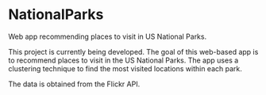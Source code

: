 # NationalParks
Web app recommending places to visit in US National Parks.

This project is currently being developed.
The goal of this web-based app is to recommend places to visit in the US National Parks. The app uses a clustering technique to find the most visited locations within each park.

The data is obtained from the Flickr API.
